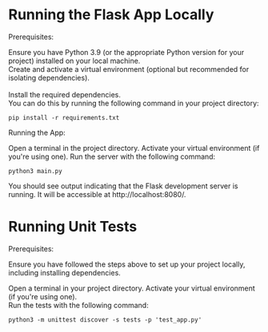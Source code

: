 # Running the Flask App Locally
Prerequisites:

Ensure you have Python 3.9 (or the appropriate Python version for your project) installed on your local machine.
<br>Create and activate a virtual environment (optional but recommended for isolating dependencies).
<br><br>Install the required dependencies.<br>You can do this by running the following command in your project directory:

`pip install -r requirements.txt`

Running the App:

Open a terminal in the project directory.
Activate your virtual environment (if you're using one).
Run the server with the following command:

`python3 main.py`

You should see output indicating that the Flask development server is running. It will be accessible at http://localhost:8080/.


# Running Unit Tests
Prerequisites:

Ensure you have followed the steps above to set up your project locally, including installing dependencies.

Open a terminal in your project directory.
Activate your virtual environment (if you're using one).<br>
Run the tests with the following command:

`python3 -m unittest discover -s tests -p 'test_app.py'`
